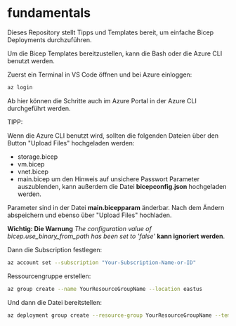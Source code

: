 # fundamentals

Dieses Repository stellt Tipps und Templates bereit, um einfache Bicep Deployments durchzuführen.

Um die Bicep Templates bereitzustellen, kann die Bash oder die Azure CLI benutzt werden.

Zuerst ein Terminal in VS Code öffnen und bei Azure einloggen:

```sh
az login
```

Ab hier können die Schritte auch im Azure Portal in der Azure CLI durchgeführt werden.

TIPP: 

Wenn die Azure CLI benutzt wird, sollten die folgenden Dateien über den Button "Upload Files" hochgeladen werden:

- storage.bicep
- vm.bicep
- vnet.bicep
- main.bicep
um den Hinweis auf unsichere Passwort Parameter auszublenden, kann außerdem die Datei
**bicepconfig.json** hochgeladen werden.

Parameter sind in der Datei **main.bicepparam** änderbar. Nach dem Ändern abspeichern und ebenso über "Upload Files" hochladen.

**Wichtig: Die Warnung** *The configuration value of bicep.use_binary_from_path has been set to 'false'* **kann ignoriert werden**. 

Dann die Subscription festlegen:

```sh
az account set --subscription "Your-Subscription-Name-or-ID"
```

Ressourcengruppe erstellen:

```sh
az group create --name YourResourceGroupName --location eastus
```

Und dann die Datei bereitstellen:

```sh
az deployment group create --resource-group YourResourceGroupName --template-file main.bicep
```
